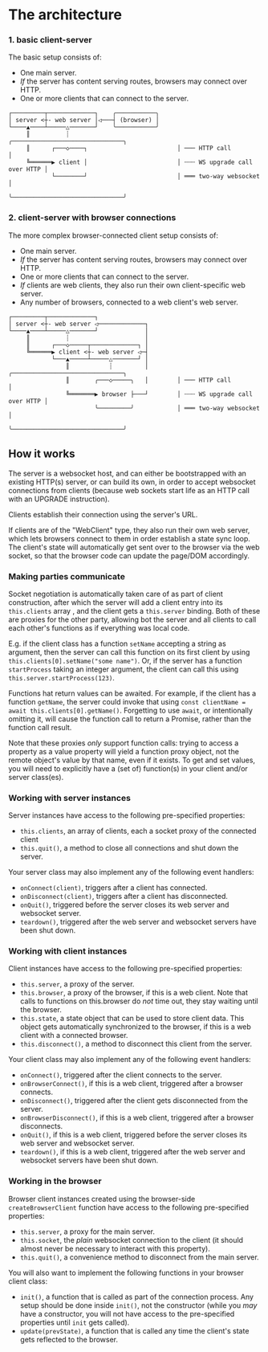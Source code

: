 # The architecture

### 1. basic client-server

The basic setup consists of:

- One main server.
- _If_ the server has content serving routes, browsers may connect over HTTP.
- One or more clients that can connect to the server.

```
┌─────────┬─────────────┐    ╭───────────╮
│ server <┼- web server │◁───┤ (browser) │
└────▲────┴─────△───────┘    ╰───────────╯
     ║          ┊                              ╭───────────────────────────────╮
     ║      ┌───◇────┐                         │ ─── HTTP call                 │
     ╚══════▶ client │                         │ ┄┄┄ WS upgrade call over HTTP │
            └────────┘                         │ ═══ two-way websocket         │
                                               ╰───────────────────────────────╯
```

### 2. client-server with browser connections

The more complex browser-connected client setup consists of:

- One main server.
- _If_ the server has content serving routes, browsers may connect over HTTP.
- One or more clients that can connect to the server.
- _If_ clients are web clients, they also run their own client-specific web server.
- Any number of browsers, connected to a web client's web server.

```
┌─────────┬─────────────┐
│ server <┼- web server ◁─────────────┐
└────▲────┴─────△───────┘             │
     ║          ┊                     │
     ║      ┌───◇─────┬─────────────┐ │
     ╚══════▶ client <┼- web server ◁─┤
            └───▲─────┴─────△───────┘ │
                ║           ┊         │        ╭───────────────────────────────╮
                ║       ╭───◇─────╮   │        │ ─── HTTP call                 │
                ╚═══════▶ browser ├───┘        │ ┄┄┄ WS upgrade call over HTTP │
                        ╰─────────╯            │ ═══ two-way websocket         │
                                               ╰───────────────────────────────╯
```

## How it works

The server is a websocket host, and can either be bootstrapped with an existing HTTP(s) server, or can build its own, in order to accept websocket connections from clients (because web sockets start life as an HTTP call with an UPGRADE instruction).

Clients establish their connection using the server's URL.

If clients are of the "WebClient" type, they also run their own web server, which lets browsers connect to them in order establish a state sync loop. The client's state will automatically get sent over to the browser via the web socket, so that the browser code can update the page/DOM accordingly.

### Making parties communicate

Socket negotiation is automatically taken care of as part of client construction, after which the server will add a client entry into its `this.clients` array , and the client gets a `this.server` binding. Both of these are proxies for the other party, allowing bot the server and all clients to call each other's functions as if everything was local code.

E.g. if the client class has a function `setName` accepting a string as argument, then the server can call this function on its first client by using `this.clients[0].setName("some name")`. Or, if the server has a function `startProcess` taking an integer argument, the client can call this using `this.server.startProcess(123)`.

Functions hat return values can be awaited. For example, if the client has a function `getName`, the server could invoke that using `const clientName = await this.clients[0].getName()`. Forgetting to use `await`, or intentionally omitting it, will cause the function call to return a Promise, rather than the function call result.

Note that these proxies _only_ support function calls: trying to access a property as a value property will yield a function proxy object, not the remote object's value by that name, even if it exists. To get and set values, you will need to explicitly have a (set of) function(s) in your client and/or server class(es).

### Working with server instances

Server instances have access to the following pre-specified properties:

- `this.clients`, an array of clients, each a socket proxy of the connected client
- `this.quit()`, a method to close all connections and shut down the server.

Your server class may also implement any of the following event handlers:

- `onConnect(client)`, triggers after a client has connected.
- `onDisconnect(client)`, triggers after a client has disconnected.
- `onQuit()`, triggered before the server closes its web server and websocket server.
- `teardown()`, triggered after the web server and websocket servers have been shut down.

### Working with client instances

Client instances have access to the following pre-specified properties:

- `this.server`, a proxy of the server.
- `this.browser`, a proxy of the browser, if this is a web client. Note that calls to functions on this.browser do _not_ time out, they stay waiting until the browser.
- `this.state`, a state object that can be used to store client data. This object gets automatically synchronized to the browser, if this is a web client with a connected browser.
- `this.disconnect()`, a method to disconnect this client from the server.

Your client class may also implement any of the following event handlers:

- `onConnect()`, triggered after the client connects to the server.
- `onBrowserConnect()`, if this is a web client, triggered after a browser connects.
- `onDisconnect()`, triggered after the client gets disconnected from the server.
- `onBrowserDisconnect()`, if this is a web client, triggered after a browser disconnects.
- `onQuit()`, if this is a web client, triggered before the server closes its web server and websocket server.
- `teardown()`, if this is a web client, triggered after the web server and websocket servers have been shut down.

### Working in the browser

Browser client instances created using the browser-side `createBrowserClient` function have access to the following pre-specified properties:

- `this.server`, a proxy for the main server.
- `this.socket`, the _plain_ websocket connection to the client (it should almost never be necessary to interact with this property).
- `this.quit()`, a convenience method to disconnect from the main server.

You will also want to implement the following functions in your browser client class:

- `init()`, a function that is called as part of the connection process. Any setup should be done inside `init()`, not the constructor (while you _may_ have a constructor, you will not have access to the pre-specified properties until `init` gets called).
- `update(prevState)`, a function that is called any time the client's state gets reflected to the browser.
